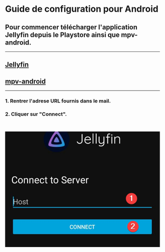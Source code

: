 # Guide de configuration pour Android

## Pour commencer télécharger l'application Jellyfin depuis le Playstore ainsi que mpv-android.
---
## [Jellyfin](https://play.google.com/store/apps/details?id=org.jellyfin.mobile)

## [mpv-android](https://play.google.com/store/apps/details?id=is.xyz.mpv)
---

### 1. Rentrer l'adrese URL fournis dans le mail.
### 2. Cliquer sur "Connect".
<br>

![alt text](https://raw.githubusercontent.com/fritchi571/jellyfin-guide/main/assets/lIVsbErGd5.png "")
